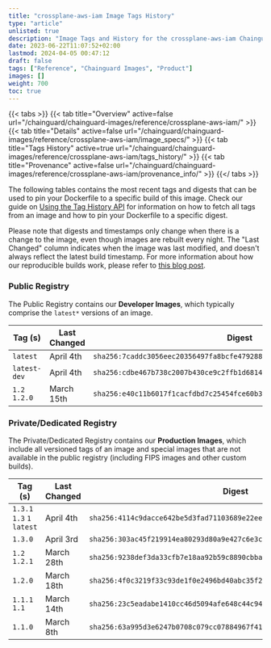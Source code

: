 ```yaml
---
title: "crossplane-aws-iam Image Tags History"
type: "article"
unlisted: true
description: "Image Tags and History for the crossplane-aws-iam Chainguard Image"
date: 2023-06-22T11:07:52+02:00
lastmod: 2024-04-05 00:47:12
draft: false
tags: ["Reference", "Chainguard Images", "Product"]
images: []
weight: 700
toc: true
---
```


{{< tabs >}}
{{< tab title="Overview" active=false url="/chainguard/chainguard-images/reference/crossplane-aws-iam/" >}}
{{< tab title="Details" active=false url="/chainguard/chainguard-images/reference/crossplane-aws-iam/image_specs/" >}}
{{< tab title="Tags History" active=true url="/chainguard/chainguard-images/reference/crossplane-aws-iam/tags_history/" >}}
{{< tab title="Provenance" active=false url="/chainguard/chainguard-images/reference/crossplane-aws-iam/provenance_info/" >}}
{{</ tabs >}}

The following tables contains the most recent tags and digests that can be used to pin your Dockerfile to a specific build of this image. Check our guide on [Using the Tag History API](/chainguard/chainguard-images/using-the-tag-history-api/) for information on how to fetch all tags from an image and how to pin your Dockerfile to a specific digest.

Please note that digests and timestamps only change when there is a change to the image, even though images are rebuilt every night. The "Last Changed" column indicates when the image was last modified, and doesn't always reflect the latest build timestamp. For more information about how our reproducible builds work, please refer to [this blog post](https://www.chainguard.dev/unchained/reproducing-chainguards-reproducible-image-builds).

### Public Registry
The Public Registry contains our **Developer Images**, which typically comprise the `latest*` versions of an image.

| Tag (s)        | Last Changed | Digest                                                                    |
|----------------|--------------|---------------------------------------------------------------------------|
|  `latest`      | April 4th    | `sha256:7caddc3056eec20356497fa8bcfe479288760653844350f3a2251bcf25e29426` |
|  `latest-dev`  | April 4th    | `sha256:cdbe467b738c2007b430ce9c2ffb1d681423adc0282effb9f2069e8dfbf34327` |
|  `1.2` `1.2.0` | March 15th   | `sha256:e40c11b6017f1cacfdbd7c25454fce60b376fceb29490264f23cdf438d6176a5` |


### Private/Dedicated Registry
The Private/Dedicated Registry contains our **Production Images**, which include all versioned tags of an image and special images that are not available in the public registry (including FIPS images and other custom builds).

| Tag (s)                     | Last Changed | Digest                                                                    |
|-----------------------------|--------------|---------------------------------------------------------------------------|
|  `1.3.1` `1.3` `1` `latest` | April 4th    | `sha256:4114c9dacce642be5d3fad71103689e22ee9b300c46a4f7d7f53ffdab3ac5b3f` |
|  `1.3.0`                    | April 3rd    | `sha256:303ac45f219914ea80293d80a9e427c6e3c22cd560e1b4a2714b389266b7a495` |
|  `1.2` `1.2.1`              | March 28th   | `sha256:9238def3da33cfb7e18aa92b59c8890cbbadf1747ff8f3c914aeb68a39a7e54f` |
|  `1.2.0`                    | March 18th   | `sha256:4f0c3219f33c93de1f0e2496bd40abc35f23e1ffb6cab25d64151609d3aa0669` |
|  `1.1.1` `1.1`              | March 14th   | `sha256:23c5eadabe1410cc46d5094afe648c44c9445d6002d1788849ab8b27e93dd6cb` |
|  `1.1.0`                    | March 8th    | `sha256:63a995d3e6247b0708c079cc07884967f41ee0d8fa2905eb7919d8caf35a1128` |

